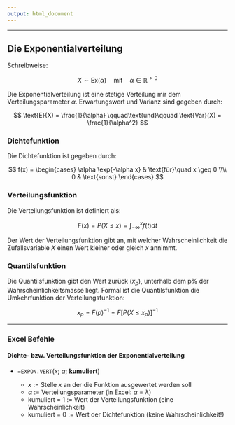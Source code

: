 ```yaml
---
output: html_document
---
```


***

## Die Exponentialverteilung

Schreibweise:

$$ X \sim \text{Ex}(\alpha) \quad\text{mit}\quad \alpha \in \mathbb{R}^{>0} $$

Die Exponentialverteilung ist eine stetige Verteilung mir dem Verteilungsparameter $\alpha$.
Erwartungswert und Varianz sind gegeben durch:

$$ \text{E}(X) = \frac{1}{\alpha} \qquad\text{und}\qquad \text{Var}(X) = \frac{1}{\alpha^2} $$

### Dichtefunktion

Die Dichtefunktion ist gegeben durch:

$$ f(x) = \begin{cases} \alpha \exp{-\alpha x} & \text{für}\quad x \geq 0 \\\\
0 & \text{sonst} \end{cases} $$

### Verteilungsfunktion

Die Verteilungsfunktion ist definiert als:

$$ F(x) = P(X \leq x) = \int^{x}_{-\infty}f(t) dt $$

Der Wert der Verteilungsfunktion gibt an, mit welcher Wahrscheinlichkeit die 
Zufallsvariable $X$ einen Wert kleiner oder gleich $x$ annimmt.

### Quantilsfunktion

Die Quantilsfunktion gibt den Wert zurück $(x_p)$, unterhalb dem p\% der Wahrscheinlichkeitsmasse liegt. 
Formal ist die Quantilsfunktion die Umkehrfunktion der Verteilungsfunktion:

$$ x_p = F(p)^{-1} = F[P(X \leq x_p)]^{-1} $$

---

### Excel Befehle

#### Dichte- bzw. Verteilungsfunktion der Exponentialverteilung

+ `=EXPON.VERT`($x$; $\alpha$; **kumuliert**)

    + $x$ := Stelle $x$ an der die Funktion ausgewertet werden soll 
    + $\alpha$ := Verteilungsparameter (in Excel: $\alpha$ =  $\lambda$)
    + kumuliert = 1 := Wert der Verteilungsfunktion (eine Wahrscheinlichkeit)
    + kumuliert = 0 := Wert der Dichtefunktion (keine Wahrscheinlichkeit!)
